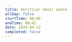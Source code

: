 ```yaml
---
title: Verificar email andre
allDay: false
startTime: 08:00
endTime: 08:01
date: 2024-04-12
completed: false
---
```


